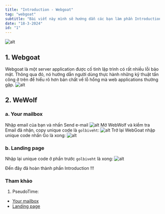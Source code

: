 ```yaml
---
title: "Introduction - Webgoat"
tag: "webgoat"
subtitle: "Bài viết này mình sẽ hướng dẫn các bạn làm phần Introduction"
date: "18-3-2024"
id: "1"
---
```


![alt](https://res.cloudinary.com/dy0tt2h2h/image/upload/v1710921097/WebGoat/H0_vnnzhy.jpg)

## 1. Webgoat

Webgoat là một server application được cố tình lập trình có rất nhiều lỗi bảo mật. Thông qua đó, nó hướng dẫn người dùng thực hành những kỹ thuật tấn công ở trên để hiểu rõ hơn bản chất về lỗ hổng mà web applications thường gặp.
![alt](/images/webgoat/H1.png)

## 2. WeWolf

### a. Your mailbox

Nhập email của bạn và nhấn Send e-mail
![alt](/images/webgoat/H2.png)
Mở WebWolf và kiểm tra Email đã nhận, copy unique code là `golbiveht`:
![alt](/images/webgoat/H3.png)
Trở lại WebGoat nhập unique code nhấn Go là xong:
![alt](/images/webgoat/H4.png)

### b. Landing page

Nhập lại unique code ở phần trước `golbiveht` là xong:
![alt](/images/webgoat/H5.png)

Đến đây đã hoàn thành phần Introduction !!!

### Tham khảo

1. PseudoTime:

- [Your mailbox](https://www.youtube.com/watch?v=s23iR7n7W6E&list=PLmC06jCwVwlqxV-Hm1vOSFEnS3z4yP6fd&index=5 "Link")
- [Landing page](https://www.youtube.com/watch?v=r6333Rjgjoo&list=PLmC06jCwVwlqxV-Hm1vOSFEnS3z4yP6fd&index=6 "Link 2")
